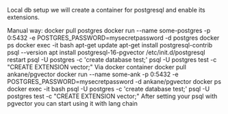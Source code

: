Local db setup
we will create a container for postgresql and enable its extensions.

Manual way:
docker pull postgres
docker run --name some-postgres -p 0:5432 -e POSTGRES_PASSWORD=mysecretpassword -d postgres
docker ps
docker exec -it <mycontainer> bash
apt-get update
apt-get install postgresql-contrib
psql --version
apt install postgresql-16-pgvector
/etc/init.d/postgresql restart
psql -U postgres -c 'create database test;'
psql -U postgres test -c "CREATE EXTENSION vector;"
Via docker container
docker pull ankane/pgvector
docker run --name some-ank -p 0:5432 -e POSTGRES_PASSWORD=mysecretpassword -d ankane/pgvector
docker ps
docker exec -it <mycontainer> bash
psql -U postgres -c 'create database test;'
psql -U postgres test -c "CREATE EXTENSION vector;"
After setting your psql with pgvector you can start using it with lang chain